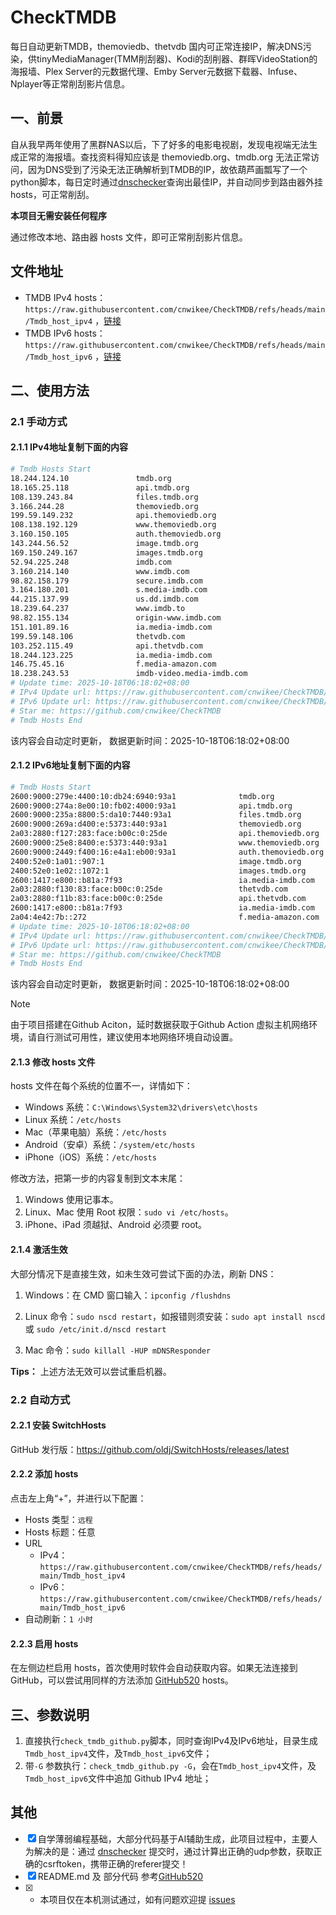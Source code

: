 # CheckTMDB

每日自动更新TMDB，themoviedb、thetvdb 国内可正常连接IP，解决DNS污染，供tinyMediaManager(TMM削刮器)、Kodi的刮削器、群晖VideoStation的海报墙、Plex Server的元数据代理、Emby Server元数据下载器、Infuse、Nplayer等正常削刮影片信息。

## 一、前景

自从我早两年使用了黑群NAS以后，下了好多的电影电视剧，发现电视端无法生成正常的海报墙。查找资料得知应该是 themoviedb.org、tmdb.org 无法正常访问，因为DNS受到了污染无法正确解析到TMDB的IP，故依葫芦画瓢写了一个python脚本，每日定时通过[dnschecker](https://dnschecker.org/)查询出最佳IP，并自动同步到路由器外挂hosts，可正常削刮。

**本项目无需安装任何程序**

通过修改本地、路由器 hosts 文件，即可正常削刮影片信息。

## 文件地址

- TMDB IPv4 hosts：`https://raw.githubusercontent.com/cnwikee/CheckTMDB/refs/heads/main/Tmdb_host_ipv4` ，[链接](https://raw.githubusercontent.com/cnwikee/CheckTMDB/refs/heads/main/Tmdb_host_ipv4)
- TMDB IPv6 hosts：`https://raw.githubusercontent.com/cnwikee/CheckTMDB/refs/heads/main/Tmdb_host_ipv6` ，[链接](https://raw.githubusercontent.com/cnwikee/CheckTMDB/refs/heads/main/Tmdb_host_ipv6)

## 二、使用方法

### 2.1 手动方式

#### 2.1.1 IPv4地址复制下面的内容

```bash
# Tmdb Hosts Start
18.244.124.10               tmdb.org
18.165.25.118               api.tmdb.org
108.139.243.84              files.tmdb.org
3.166.244.28                themoviedb.org
199.59.149.232              api.themoviedb.org
108.138.192.129             www.themoviedb.org
3.160.150.105               auth.themoviedb.org
143.244.56.52               image.tmdb.org
169.150.249.167             images.tmdb.org
52.94.225.248               imdb.com
3.160.214.140               www.imdb.com
98.82.158.179               secure.imdb.com
3.164.180.201               s.media-imdb.com
44.215.137.99               us.dd.imdb.com
18.239.64.237               www.imdb.to
98.82.155.134               origin-www.imdb.com
151.101.89.16               ia.media-imdb.com
199.59.148.106              thetvdb.com
103.252.115.49              api.thetvdb.com
18.244.123.225              ia.media-imdb.com
146.75.45.16                f.media-amazon.com
18.238.243.53               imdb-video.media-imdb.com
# Update time: 2025-10-18T06:18:02+08:00
# IPv4 Update url: https://raw.githubusercontent.com/cnwikee/CheckTMDB/refs/heads/main/Tmdb_host_ipv4
# IPv6 Update url: https://raw.githubusercontent.com/cnwikee/CheckTMDB/refs/heads/main/Tmdb_host_ipv6
# Star me: https://github.com/cnwikee/CheckTMDB
# Tmdb Hosts End

```

该内容会自动定时更新， 数据更新时间：2025-10-18T06:18:02+08:00

#### 2.1.2 IPv6地址复制下面的内容

```bash
# Tmdb Hosts Start
2600:9000:279e:4400:10:db24:6940:93a1              tmdb.org
2600:9000:274a:8e00:10:fb02:4000:93a1              api.tmdb.org
2600:9000:235a:8800:5:da10:7440:93a1               files.tmdb.org
2600:9000:269a:d400:e:5373:440:93a1                themoviedb.org
2a03:2880:f127:283:face:b00c:0:25de                api.themoviedb.org
2600:9000:25e8:8400:e:5373:440:93a1                www.themoviedb.org
2600:9000:2449:f400:16:e4a1:eb00:93a1              auth.themoviedb.org
2400:52e0:1a01::907:1                              image.tmdb.org
2400:52e0:1e02::1072:1                             images.tmdb.org
2600:1417:e800::b81a:7f93                          ia.media-imdb.com
2a03:2880:f130:83:face:b00c:0:25de                 thetvdb.com
2a03:2880:f11b:83:face:b00c:0:25de                 api.thetvdb.com
2600:1417:e800::b81a:7f93                          ia.media-imdb.com
2a04:4e42:7b::272                                  f.media-amazon.com
# Update time: 2025-10-18T06:18:02+08:00
# IPv4 Update url: https://raw.githubusercontent.com/cnwikee/CheckTMDB/refs/heads/main/Tmdb_host_ipv4
# IPv6 Update url: https://raw.githubusercontent.com/cnwikee/CheckTMDB/refs/heads/main/Tmdb_host_ipv6
# Star me: https://github.com/cnwikee/CheckTMDB
# Tmdb Hosts End

```

该内容会自动定时更新， 数据更新时间：2025-10-18T06:18:02+08:00

> [!NOTE]
> 由于项目搭建在Github Aciton，延时数据获取于Github Action 虚拟主机网络环境，请自行测试可用性，建议使用本地网络环境自动设置。

#### 2.1.3 修改 hosts 文件

hosts 文件在每个系统的位置不一，详情如下：

- Windows 系统：`C:\Windows\System32\drivers\etc\hosts`
- Linux 系统：`/etc/hosts`
- Mac（苹果电脑）系统：`/etc/hosts`
- Android（安卓）系统：`/system/etc/hosts`
- iPhone（iOS）系统：`/etc/hosts`

修改方法，把第一步的内容复制到文本末尾：

1. Windows 使用记事本。
2. Linux、Mac 使用 Root 权限：`sudo vi /etc/hosts`。
3. iPhone、iPad 须越狱、Android 必须要 root。

#### 2.1.4 激活生效

大部分情况下是直接生效，如未生效可尝试下面的办法，刷新 DNS：

1. Windows：在 CMD 窗口输入：`ipconfig /flushdns`

2. Linux 命令：`sudo nscd restart`，如报错则须安装：`sudo apt install nscd` 或 `sudo /etc/init.d/nscd restart`

3. Mac 命令：`sudo killall -HUP mDNSResponder`

**Tips：** 上述方法无效可以尝试重启机器。

### 2.2 自动方式

#### 2.2.1 安装 SwitchHosts

GitHub 发行版：https://github.com/oldj/SwitchHosts/releases/latest

#### 2.2.2 添加 hosts

点击左上角“+”，并进行以下配置：

- Hosts 类型：`远程`
- Hosts 标题：任意
- URL
    - IPv4：`https://raw.githubusercontent.com/cnwikee/CheckTMDB/refs/heads/main/Tmdb_host_ipv4`
    - IPv6：`https://raw.githubusercontent.com/cnwikee/CheckTMDB/refs/heads/main/Tmdb_host_ipv6`
- 自动刷新：`1 小时`

#### 2.2.3 启用 hosts

在左侧边栏启用 hosts，首次使用时软件会自动获取内容。如果无法连接到 GitHub，可以尝试用同样的方法添加 [GitHub520](https://github.com/521xueweihan/GitHub520) hosts。

## 三、参数说明

1. 直接执行`check_tmdb_github.py`脚本，同时查询IPv4及IPv6地址，目录生成`Tmdb_host_ipv4`文件，及`Tmdb_host_ipv6`文件；
2. 带`-G` 参数执行：`check_tmdb_github.py -G`，会在`Tmdb_host_ipv4`文件，及`Tmdb_host_ipv6`文件中追加 Github IPv4 地址；

## 其他

- [x] 自学薄弱编程基础，大部分代码基于AI辅助生成，此项目过程中，主要人为解决的是：通过 [dnschecker](https://dnschecker.org/) 提交时，通过计算出正确的udp参数，获取正确的csrftoken，携带正确的referer提交！
- [x] README.md 及 部分代码 参考[GitHub520](https://github.com/521xueweihan/GitHub520)
- [x] * 本项目仅在本机测试通过，如有问题欢迎提 [issues](https://github.com/cnwikee/CheckTMDB/issues/new)
